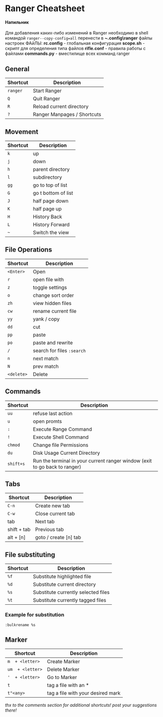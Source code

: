 # Ranger Cheatsheet

#### Напильник
Для добавления каких-либо изменений в Ranger необходимо в shell командой 
`ranger--copy-config=all` перенести в __~\.config\ranger__  файлы настроек
ФАйЛЫ:
__rc.config__ - глобальная конфигурация 
__scope.sh__  - скрипт для определения типа файлов
__rifle.conf__ - правила работы с файлами
__commands.py__ - вместилище всех комманд ranger 


## General
Shortcut | Description 
---|---
`ranger` | Start Ranger
`Q` | Quit Ranger
`R` | Reload current directory
`?` | Ranger Manpages / Shortcuts


## Movement
Shortcut | Description 
---|---
`k` | up
`j` | down
`h` | parent directory
`l`| subdirectory
`gg` | go to top of list
`G` | go t bottom of list
`J` | half page down
`K` | half page up
`H` | History Back
`L` | History Forward
`~` | Switch the view

## File Operations
Shortcut | Description 
---|---
`<Enter>` | Open
`r` | open file with 
`z` | toggle settings
`o` | change sort order
`zh` | view hidden files
`cw` | rename current file
`yy` | yank / copy
`dd` | cut
`pp` | paste
`po` | paste and rewrite
`/` | search for files `:search`
`n` | next match
`N` | prev match
`<delete>` | Delete

  
## Commands
Shortcut | Description 
---|---
`uu` | refuse last action
`u` | open promts 
`:` | Execute Range Command
`!` | Execute Shell Command
`chmod` | Change file Permissions
`du` | Disk Usage Current Directory
`shift+s`  | Run the terminal in your current ranger window (exit to go back to ranger)

## Tabs
Shortcut | Description 
---|---
`C-n` | Create new tab
`C-w` | Close current tab
tab | Next tab
shift + tab | Previous tab
alt + [n] | goto / create [n] tab

## File substituting
Shortcut | Description 
---|---
`%f` | Substitute highlighted file
`%d` | Substitute current directory
`%s` | Substitute currently selected files
`%t` | Substitute currently tagged files

### Example for substitution
`:bulkrename %s`

## Marker
Shortcut | Description 
---|---
`m  + <letter>` | Create Marker
`um  + <letter>` | Delete Marker
`'  + <letter>` | Go to Marker
`t` | tag a file with an *
`t"<any>` | tag a file with your desired mark

_thx to the comments section for additional shortcuts! post your suggestions there!_



